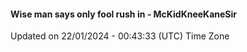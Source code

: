 #### Wise man says only fool rush in - McKidKneeKaneSir
Updated on 22/01/2024 - 00:43:33 (UTC) Time Zone
